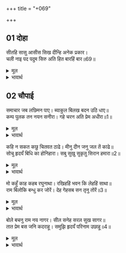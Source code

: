 +++
title = "+069"

+++


## 01 दोहा
सीतहि सासु आसीस सिख दीन्हि अनेक प्रकार।  
चली नाइ पद पदुम सिरु अति हित बारहिं बार॥69॥  

<details><summary>मूल</summary>

सीतहि सासु आसीस सिख दीन्हि अनेक प्रकार।  
चली नाइ पद पदुम सिरु अति हित बारहिं बार॥69॥  
</details>

<details><summary>भावार्थ</summary>

सीताजी को सास ने अनेकों प्रकार से आशीर्वाद और शिक्षाएँ दीं और वे (सीताजी) बडे ही प्रेम से बार-बार चरणकमलों में सिर नवाकर चलीं॥69॥  
</details>





## 02 चौपाई
समाचार जब लछिमन पाए। ब्याकुल बिलख बदन उठि धाए॥  
कम्प पुलक तन नयन सनीरा। गहे चरन अति प्रेम अधीरा॥1॥  

<details><summary>मूल</summary>

समाचार जब लछिमन पाए। ब्याकुल बिलख बदन उठि धाए॥  
कम्प पुलक तन नयन सनीरा। गहे चरन अति प्रेम अधीरा॥1॥  
</details>

<details><summary>भावार्थ</summary>

जब लक्ष्मणजी ने समाचार पाए, तब वे व्याकुल होकर उदास मुँह उठ दौडे। शरीर काँप रहा है, रोमाञ्च हो रहा है, नेत्र आँसुओं से भरे हैं। प्रेम से अत्यन्त अधीर होकर उन्होन्ने श्री रामजी के चरण पकड लिए॥1॥  
</details>

कहि न सकत कछु चितवत ठाढे। मीनु दीन जनु जल तें काढे॥  
सोचु हृदयँ बिधि का होनिहारा। सबु सुखु सुकृतु सिरान हमारा॥2॥  

<details><summary>मूल</summary>

कहि न सकत कछु चितवत ठाढे। मीनु दीन जनु जल तें काढे॥  
सोचु हृदयँ बिधि का होनिहारा। सबु सुखु सुकृतु सिरान हमारा॥2॥  
</details>

<details><summary>भावार्थ</summary>

वे कुछ कह नहीं सकते, खडे-खडे देख रहे हैं। (ऐसे दीन हो रहे हैं) मानो जल से निकाले जाने पर मछली दीन हो रही हो। हृदय में यह सोच है कि हे विधाता! क्या होने वाला है? क्या हमारा सब सुख और पुण्य पूरा हो गया?॥2॥  
</details>

मो कहुँ काह कहब रघुनाथा। रखिहहिं भवन कि लेहहिं साथा॥  
राम बिलोकि बन्धु कर जोरें। देह गेहसब सन तृनु तोरें॥3॥  

<details><summary>मूल</summary>

मो कहुँ काह कहब रघुनाथा। रखिहहिं भवन कि लेहहिं साथा॥  
राम बिलोकि बन्धु कर जोरें। देह गेहसब सन तृनु तोरें॥3॥  
</details>

<details><summary>भावार्थ</summary>

मुझको श्री रघुनाथजी क्या कहेङ्गे? घर पर रखेङ्गे या साथ ले चलेङ्गे? श्री रामचन्द्रजी ने भाई लक्ष्मण को हाथ जोडे और शरीर तथा घर सभी से नाता तोडे हुए खडे देखा॥3॥  
</details>

बोले बचनु राम नय नागर। सील सनेह सरल सुख सागर॥  
तात प्रेम बस जनि कदराहू। समुझि हृदयँ परिनाम उछाहू॥4॥  

<details><summary>मूल</summary>

बोले बचनु राम नय नागर। सील सनेह सरल सुख सागर॥  
तात प्रेम बस जनि कदराहू। समुझि हृदयँ परिनाम उछाहू॥4॥  
</details>

<details><summary>भावार्थ</summary>

तब नीति में निपुण और शील, स्नेह, सरलता और सुख के समुद्र श्री रामचन्द्रजी वचन बोले- हे तात! परिणाम में होने वाले आनन्द को हृदय में समझकर तुम प्रेमवश अधीर मत होओ॥4॥  
</details>

